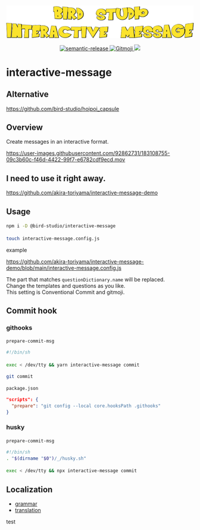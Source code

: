 <p align="center">
  <a href="https://github.com/bird-studio/interactive-message">
    <img src="https://github.com/bird-studio/interactive-message/blob/main/media/logo.png"/>
  </a>
</p>

<p align="center">
  <a href="https://semantic-release.gitbook.io/semantic-release/">
    <img alt="semantic-release" src="https://img.shields.io/badge/%20%20%F0%9F%93%A6%F0%9F%9A%80-semantic--release-e10079.svg">
  </a>
  <a href="https://gitmoji.dev">
    <img src="https://img.shields.io/badge/gitmoji-%20😜%20😍-FFDD67.svg?style=flat-square" alt="Gitmoji">
  </a>
  <a href="https://codecov.io/gh/bird-studio/interactive-message">
    <img src="https://codecov.io/gh/bird-studio/interactive-message/branch/main/graph/badge.svg?token=RBVLU6CIPQ"/>
  </a>
</p>

# interactive-message

## Alternative

https://github.com/bird-studio/hoipoi_capsule

## Overview

Create messages in an interactive format.

https://user-images.githubusercontent.com/92862731/183108755-09c3b60c-f46d-4422-99f7-e6782cdf9ecd.mov

## I need to use it right away.

https://github.com/akira-toriyama/interactive-message-demo

## Usage

```bash
npm i -D @bird-studio/interactive-message

touch interactive-message.config.js
```

example

https://github.com/akira-toriyama/interactive-message-demo/blob/main/interactive-message.config.js

The part that matches `questionDictionary.name` will be replaced.  
Change the templates and questions as you like.  
This setting is Conventional Commit and gitmoji.

## Commit hook

### githooks

`prepare-commit-msg`

```bash
#!/bin/sh

exec < /dev/tty && yarn interactive-message commit
```

```bash
git commit
```

`package.json`

```json
"scripts": {
  "prepare": "git config --local core.hooksPath .githooks"
}
```

### husky

`prepare-commit-msg`

```bash
#!/bin/sh
. "$(dirname "$0")/_/husky.sh"

exec < /dev/tty && npx interactive-message commit
```

## Localization

- [grammar](https://github.com/bird-studio/interactive-message/blob/main/src/opt/plugin/grammar.ts)
- [translation](https://github.com/bird-studio/interactive-message/blob/main/src/opt/plugin/translation.ts)

test
